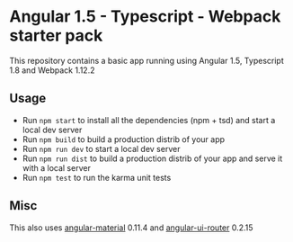 Angular 1.5 - Typescript - Webpack starter pack
===============================================

This repository contains a basic app running using Angular 1.5, Typescript 1.8 and Webpack 1.12.2

## Usage

* Run `npm start` to install all the dependencies (npm + tsd) and start a local dev server
* Run `npm build` to build a production distrib of your app
* Run `npm run dev` to start a local dev server
* Run `npm run dist` to build a production distrib of your app and serve it with a local server
* Run `npm test` to run the karma unit tests

## Misc

This also uses [angular-material](https://github.com/angular/material) 0.11.4 and [angular-ui-router](https://github.com/angular-ui/ui-router) 0.2.15